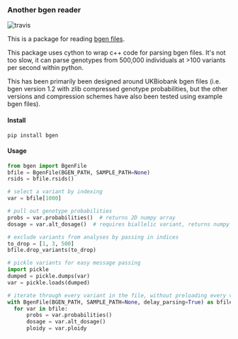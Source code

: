 ### Another bgen reader
![travis](https://travis-ci.org/jeremymcrae/bgen.svg?branch=master)

This is a package for reading [bgen files](https://www.well.ox.ac.uk/~gav/).

This package uses cython to wrap c++ code for parsing bgen files. It's not too
slow, it can parse genotypes from 500,000 individuals at >100 variants per
second within python.

This has been primarily been designed around UKBiobank bgen files (i.e. bgen
version 1.2 with zlib compressed genotype probabilities, but the other versions
and compression schemes have also been tested using example bgen files).

#### Install
`pip install bgen`

#### Usage
```python
from bgen import BgenFile
bfile = BgenFile(BGEN_PATH, SAMPLE_PATH=None)
rsids = bfile.rsids()

# select a variant by indexing
var = bfile[1000]

# pull out genotype probabilities
probs = var.probabilities()  # returns 2D numpy array
dosage = var.alt_dosage()  # requires biallelic variant, returns numpy array

# exclude variants from analyses by passing in indices
to_drop = [1, 3, 500]
bfile.drop_variants(to_drop)

# pickle variants for easy message passing
import pickle
dumped = pickle.dumps(var)
var = pickle.loads(dumped)

# iterate through every variant in the file, without preloading every variant
with BgenFile(BGEN_PATH, SAMPLE_PATH=None, delay_parsing=True) as bfile:
  for var in bfile:
      probs = var.probabilities()
      dosage = var.alt_dosage()
      ploidy = var.ploidy
```
